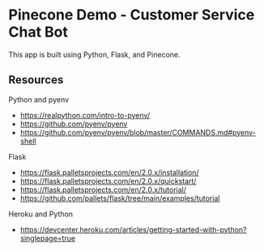 # Pinecone Demo - Customer Service Chat Bot

This app is built using Python, Flask, and Pinecone.

## Resources

Python and pyenv
- https://realpython.com/intro-to-pyenv/
- https://github.com/pyenv/pyenv
- https://github.com/pyenv/pyenv/blob/master/COMMANDS.md#pyenv-shell

Flask
- https://flask.palletsprojects.com/en/2.0.x/installation/
- https://flask.palletsprojects.com/en/2.0.x/quickstart/
- https://flask.palletsprojects.com/en/2.0.x/tutorial/
- https://github.com/pallets/flask/tree/main/examples/tutorial

Heroku and Python
- https://devcenter.heroku.com/articles/getting-started-with-python?singlepage=true